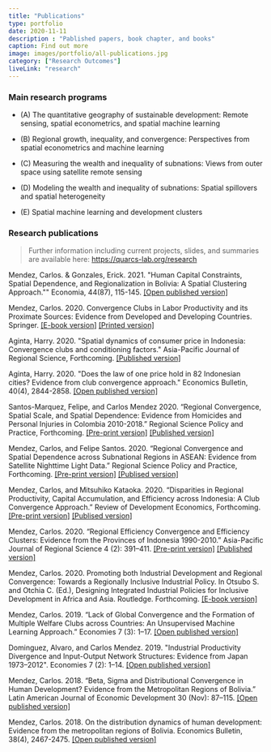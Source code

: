 ```yaml
---
title: "Publications"
type: portfolio
date: 2020-11-11
description : "Pablished papers, book chapter, and books"
caption: Find out more
image: images/portfolio/all-publications.jpg
category: ["Research Outcomes"]
liveLink: "research"
---
```


### Main research programs

- (A) The quantitative geography of sustainable development: Remote sensing, spatial econometrics, and spatial machine learning

- (B) Regional growth, inequality, and convergence: Perspectives from spatial econometrics and machine learning

- (C) Measuring the wealth and inequality of subnations: Views from outer space using satellite remote sensing 

- (D) Modeling the wealth and inequality of subnations: Spatial spillovers and spatial heterogeneity

- (E) Spatial machine learning and development clusters



### Research publications

> Further information including current projects, slides, and summaries are available here: <https://quarcs-lab.org/research>

Mendez, Carlos. & Gonzales, Erick. 2021. "Human Capital Constraints, Spatial Dependence, and Regionalization in Bolivia: A Spatial Clustering Approach."" Economia, 44(87), 115-145. [[Open published version]](https://revistas.pucp.edu.pe/index.php/economia/article/view/24021/22804) 


Mendez, Carlos. 2020. Convergence Clubs in Labor Productivity and its Proximate Sources: Evidence from Developed and Developing Countries. Springer. [[E-book version]](https://www.springer.com/gp/book/9789811586286) [[Printed version]](https://www.amazon.co.jp/Convergence-Clubs-Productivity-Proximate-Sources/dp/9811586284/ref=sr_1_1?dchild=1&keywords=%22Convergence+Clubs+in+Labor+Productivity+and+its+Proximate+Sources%22&qid=1599180007&sr=8-1)


Aginta, Harry. 2020. "Spatial dynamics of consumer price in Indonesia: Convergence clubs and conditioning factors." Asia-Pacific Journal of Regional Science, Forthcoming. [[Published version]](https://link.springer.com/article/10.1007/s41685-020-00178-0?fbclid=IwAR13mr__O1GdSing4F1Ta2eAX0q-n-wSBy9YbrPymmFfVbzDNqVtkrHwePg#Abs1) 


Aginta, Harry. 2020. "Does the law of one price hold in 82 Indonesian cities? Evidence from club convergence approach." Economics Bulletin, 40(4), 2844-2858. [[Open published version]](http://www.accessecon.com/Pubs/EB/2020/Volume40/EB-20-V40-I4-P248.pdf)

Santos-Marquez, Felipe, and Carlos Mendez 2020. “Regional Convergence, Spatial Scale, and Spatial Dependence: Evidence from Homicides and Personal Injuries in Colombia 2010-2018.” Regional Science Policy and Practice, Forthcoming. [[Pre-print version]](https://mpra.ub.uni-muenchen.de/103082/1/MPRA_paper_103082.pdf) [[Published version]](https://doi.org/10.1111/rsp3.12356)


Mendez, Carlos, and Felipe Santos. 2020. “Regional Convergence and Spatial Dependence across Subnational Regions in ASEAN: Evidence from Satellite Nighttime Light Data.” Regional Science Policy and Practice, Forthcoming. [[Pre-print version]](https://carlos-mendez.rbind.io/publication/20200817-rspp/) [[Publised version]](https://rsaiconnect.onlinelibrary.wiley.com/doi/abs/10.1111/rsp3.12335)


Mendez, Carlos, and Mitsuhiko Kataoka. 2020. “Disparities in Regional Productivity, Capital Accumulation, and Efficiency across Indonesia: A Club Convergence Approach.” Review of Development Economics, Forthcoming. [[Pre-print version]](https://carlos-mendez.rbind.io/publication/20200816-rde/) [[Publised version]](https://onlinelibrary.wiley.com/toc/14679361/0/0)


Mendez, Carlos. 2020. “Regional Efficiency Convergence and Efficiency Clusters: Evidence from the Provinces of Indonesia 1990-2010.” Asia-Pacific Journal of Regional Science 4 (2): 391–411. [[Pre-print version]](https://carlos-mendez.rbind.io/publication/20200128-apjrs/) [[Published version]](http://em.rdcu.be/wf/click?upn=lMZy1lernSJ7apc5DgYM8YThSI5bKW06znW3BanO-2FRs-3D_u6a2PqF3vslNNtSRbhxJPcJKxO5EKzOsf0-2FWiizN57d4csF7ReMur5e40TbX48DbSe9kEMCwFpvvFpLcuaVB-2BpdC3fLCbsP0iKcsxIs1dv1yrPsGDCNh5bhgvI8-2F-2Bxwz7upjDgycqPbhObNqkT41uqY3dPiXr5vBoY1xwT88MA3-2FbdJgwoBl1Gnzli13mkmlJj0kqTs-2BllVfCTB356mLjjKR2VBZCUgKbyVpYgu1vXjwTwdOyzd5FTbU8eaRsWyORje7WCPpGEKCUAvbeTCSPa2rfdkmnkQIrsmYBSqfSZ8aaWzHwIkMU3hxbIU6nHGQ)


Mendez, Carlos. 2020. Promoting both Industrial Development and Regional Convergence: Towards a Regionally Inclusive Industrial Policy.  In Otsubo S. and Otchia C. (Ed.), Designing Integrated Industrial Policies for Inclusive Development in Africa and Asia. Routledge. Forthcoming. [[E-book version]](https://www.routledge.com/Designing-Integrated-Industrial-Policies-Volume-II-For-Inclusive-Development/Otsubo-Otchia/p/book/9780367896379)


Mendez, Carlos. 2019. “Lack of Global Convergence and the Formation of Multiple Welfare Clubs across Countries: An Unsupervised Machine Learning Approach.” Economies 7 (3): 1–17. [[Open published version]](https://www.mdpi.com/2227-7099/7/3/74)


Dominguez, Alvaro, and Carlos Mendez. 2019. "Industrial Productivity Divergence and Input-Output Network Structures: Evidence from Japan 1973–2012". Economies 7 (2): 1–14. [[Open published version]](https://www.mdpi.com/2227-7099/7/2/52)


Mendez, Carlos. 2018. “Beta, Sigma and Distributional Convergence in Human Development? Evidence from the Metropolitan Regions of Bolivia.” Latin American Journal of Economic Development 30 (Nov): 87–115. [[Open published version]](https://carlos-mendez.rbind.io/publication/20181106lajed/)


Mendez, Carlos. 2018. On the distribution dynamics of human development: Evidence from the metropolitan regions of Bolivia. Economics Bulletin, 38(4), 2467-2475. [[Open published version]](https://ideas.repec.org/a/ebl/ecbull/eb-18-00452.html)
